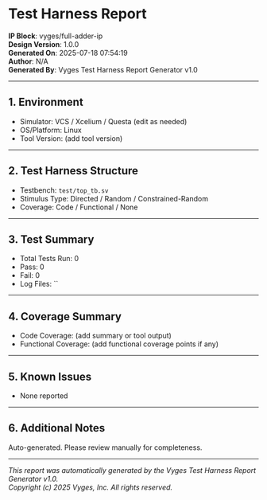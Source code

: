 
# Test Harness Report

**IP Block**: vyges/full-adder-ip  
**Design Version**: 1.0.0  
**Generated On**: 2025-07-18 07:54:19  
**Author**: N/A  
**Generated By**: Vyges Test Harness Report Generator v1.0

---

## 1. Environment

- Simulator: VCS / Xcelium / Questa (edit as needed)
- OS/Platform: Linux
- Tool Version: (add tool version)

---

## 2. Test Harness Structure

- Testbench: `test/top_tb.sv`
- Stimulus Type: Directed / Random / Constrained-Random
- Coverage: Code / Functional / None

---

## 3. Test Summary

- Total Tests Run: 0
- Pass: 0
- Fail: 0
- Log Files: ``

---

## 4. Coverage Summary

- Code Coverage: (add summary or tool output)
- Functional Coverage: (add functional coverage points if any)

---

## 5. Known Issues

- None reported

---

## 6. Additional Notes

Auto-generated. Please review manually for completeness.

---

*This report was automatically generated by the Vyges Test Harness Report Generator v1.0.*  
*Copyright (c) 2025 Vyges, Inc. All rights reserved.*

